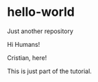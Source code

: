 # hello-world
Just another repository

Hi Humans!

Cristian, here!

This is just part of the tutorial.
